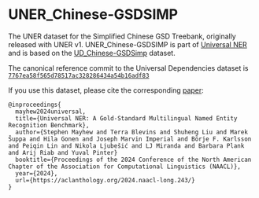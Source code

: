 # UNER_Chinese-GSDSIMP

The UNER dataset for the Simplified Chinese GSD Treebank, originally released with UNER v1. UNER_Chinese-GSDSIMP is part of [Universal NER](https://www.universalner.org/) and is based on the [UD_Chinese-GSDSimp](https://github.com/UniversalDependencies/UD_Chinese-GSDSimp) dataset.

The canonical reference commit to the Universal Dependencies dataset is [`7767ea58f565d78517ac328286434a54b16adf83`](https://github.com/UniversalDependencies/UD_Chinese-GSDSIMP/tree/7767ea58f565d78517ac328286434a54b16adf83)

If you use this dataset, please cite the corresponding [paper](https://aclanthology.org/2024.naacl-long.243/):
```
@inproceedings{
  mayhew2024universal,
  title={Universal NER: A Gold-Standard Multilingual Named Entity Recognition Benchmark},
  author={Stephen Mayhew and Terra Blevins and Shuheng Liu and Marek Šuppa and Hila Gonen and Joseph Marvin Imperial and Börje F. Karlsson and Peiqin Lin and Nikola Ljubešić and LJ Miranda and Barbara Plank and Arij Riab and Yuval Pinter}
  booktitle={Proceedings of the 2024 Conference of the North American Chapter of the Association for Computational Linguistics (NAACL)},
  year={2024},
  url={https://aclanthology.org/2024.naacl-long.243/}
}
```
